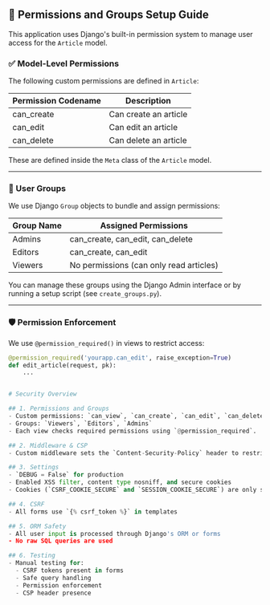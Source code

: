 ## 🔐 Permissions and Groups Setup Guide

This application uses Django's built-in permission system to manage user access for the `Article` model.

### ✅ Model-Level Permissions
The following custom permissions are defined in `Article`:

| Permission Codename | Description              |
|---------------------|--------------------------|
| can_create          | Can create an article    |
| can_edit            | Can edit an article      |
| can_delete          | Can delete an article    |

These are defined inside the `Meta` class of the `Article` model.

---

### 👥 User Groups

We use Django `Group` objects to bundle and assign permissions:

| Group Name | Assigned Permissions                   |
|------------|-----------------------------------------|
| Admins     | can_create, can_edit, can_delete        |
| Editors    | can_create, can_edit                    |
| Viewers    | No permissions (can only read articles) |

You can manage these groups using the Django Admin interface or by running a setup script (see `create_groups.py`).

---

### 🛡️ Permission Enforcement

We use `@permission_required()` in views to restrict access:

```python
@permission_required('yourapp.can_edit', raise_exception=True)
def edit_article(request, pk):
    ...


# Security Overview

## 1. Permissions and Groups
- Custom permissions: `can_view`, `can_create`, `can_edit`, `can_delete`
- Groups: `Viewers`, `Editors`, `Admins`
- Each view checks required permissions using `@permission_required`.

## 2. Middleware & CSP
- Custom middleware sets the `Content-Security-Policy` header to restrict content to trusted sources.

## 3. Settings
- `DEBUG = False` for production
- Enabled XSS filter, content type nosniff, and secure cookies
- Cookies (`CSRF_COOKIE_SECURE` and `SESSION_COOKIE_SECURE`) are only sent over HTTPS

## 4. CSRF
- All forms use `{% csrf_token %}` in templates

## 5. ORM Safety
- All user input is processed through Django's ORM or forms
- No raw SQL queries are used

## 6. Testing
- Manual testing for:
  - CSRF tokens present in forms
  - Safe query handling
  - Permission enforcement
  - CSP header presence